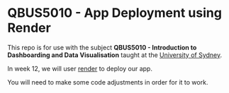 # QBUS5010 - App Deployment using Render

This repo is for use with the subject **QBUS5010 - Introduction to Dashboarding and Data Visualisation** taught at the [University of Sydney](sydney.edu.au).

In week 12, we will user [render](render.com) to deploy our app. 

You will need to make some code adjustments in order for it to work. 